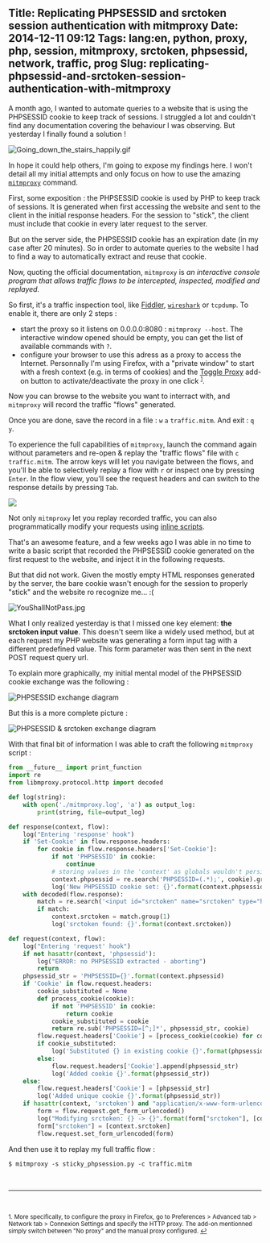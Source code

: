 Title: Replicating PHPSESSID and srctoken session authentication with mitmproxy
Date: 2014-12-11 09:12
Tags: lang:en, python, proxy, php, session, mitmproxy, srctoken, phpsessid, network, traffic, prog
Slug: replicating-phpsessid-and-srctoken-session-authentication-with-mitmproxy
---
A month ago, I wanted to automate queries to a website that is using the PHPSESSID cookie to keep track of sessions. I struggled a lot and couldn't find any documentation covering the behaviour I was observing. But yesterday I finally found a solution !

<img src="/images/wwcb/Going_down_the_stairs_happily.gif" alt="Going_down_the_stairs_happily.gif">

In hope it could help others, I'm going to expose my findings here. I won't detail all my initial attempts and only focus on how to use the amazing [`mitmproxy`](http://mitmproxy.org) command.


First, some exposition : the PHPSESSID cookie is used by PHP to keep track of sessions. It is generated when first accessing the website and sent to the client in the initial response headers. For the session to "stick", the client must include that cookie in every later request to the server.

But on the server side, the PHPSESSID cookie has an expiration date (in my case after 20 minutes). So in order to automate queries to the website I had to find a way to automatically extract and reuse that cookie.


Now, quoting the official documentation, `mitmproxy` is <cite>an interactive console program that allows traffic flows to be intercepted, inspected, modified and replayed.</cite>

So first, it's a traffic inspection tool, like [Fiddler](http://www.telerik.com/fiddler), [`wireshark`](http://wiki.wireshark.org/Tools) or `tcpdump`. To enable it, there are only 2 steps :

- start the proxy so it listens on 0.0.0.0:8080 : `mitmproxy --host`. The interactive window opened should be empty, you can get the list of available commands with `?`.
- configure your browser to use this adress as a proxy to access the Internet. Personnally I'm using Firefox, with a "private window" to start with a fresh context (e.g. in terms of cookies) and the [Toggle Proxy](https://addons.mozilla.org/en-US/firefox/addon/toggle-proxy-51740/) add-on button to activate/deactivate the proxy in one click <sup><a href="#fn1" id="ref1"><small>1</small></a></sup>.

Now you can browse to the website you want to interract with, and `mitmproxy` will record the traffic "flows" generated.

Once you are done, save the record in a file : `w` `a` `traffic.mitm`. And exit : `q` `y`.

To experience the full capabilities of `mitmproxy`, launch the command again without parameters and re-open & replay the "traffic flows" file with `c` `traffic.mitm`. The arrow keys will let you navigate between the flows, and you'll be able to selectively replay a flow with `r` or inspect one by pressing `Enter`. In the flow view, you'll see the request headers and can switch to the response details by pressing `Tab`.

![](images/2014/Dec/mitmproxy_screenshot.png)

Not only `mitmproxy` let you replay recorded traffic, you can also programmatically modify your requests using [inline scripts](http://mitmproxy.org/doc/scripting/inlinescripts.html).

That's an awesome feature, and a few weeks ago I was able in no time to write a basic script that recorded the PHPSESSID cookie generated on the first request to the website, and inject it in the following requests.

But that did not work. Given the mostly empty HTML responses generated by the server, the bare cookie wasn't enough for the session to properly "stick" and the website ro recognize me... :(

<img src="/images/wwcb/YouShallNotPass.jpg" alt="YouShallNotPass.jpg">

What I only realized yesterday is that I missed one key element: **the srctoken input value**. This doesn't seem like a widely used method, but at each request my PHP website was generating a form input tag with a different predefined value. This form parameter was then sent in the next POST request query url.

To explain more graphically, my initial mental model of the PHPSESSID cookie exchange was the following :

<img src="images/2014/Dec/phpsessid_diagram1.png" alt="PHPSESSID exchange diagram" title="Made with zwibbler.com"/>

But this is a more complete picture :

<img src="images/2014/Dec/phpsessid_diagram2.png" alt="PHPSESSID & srctoken exchange diagram" title="Made with zwibbler.com"/>

With that final bit of information I was able to craft the following `mitmproxy` script :

```python
from __future__ import print_function
import re
from libmproxy.protocol.http import decoded

def log(string):
    with open('./mitmproxy.log', 'a') as output_log:
        print(string, file=output_log)

def response(context, flow):
    log("Entering 'response' hook")
    if 'Set-Cookie' in flow.response.headers:
        for cookie in flow.response.headers['Set-Cookie']:
            if not 'PHPSESSID' in cookie:
                continue
            # storing values in the 'context' as globals wouldn't persist
            context.phpsessid = re.search('PHPSESSID=(.*);', cookie).group(1)
            log('New PHPSESSID cookie set: {}'.format(context.phpsessid))
    with decoded(flow.response):
        match = re.search('<input id="srctoken" name="srctoken" type="hidden" value="(.*)" />', flow.response.content)
        if match:
            context.srctoken = match.group(1)
            log('srctoken found: {}'.format(context.srctoken))

def request(context, flow):
    log("Entering 'request' hook")
    if not hasattr(context, 'phpsessid'):
        log("ERROR: no PHPSESSID extracted - aborting")
        return
    phpsessid_str = 'PHPSESSID={}'.format(context.phpsessid)
    if 'Cookie' in flow.request.headers:
        cookie_substituted = None
        def process_cookie(cookie):
            if not 'PHPSESSID' in cookie:
                return cookie
            cookie_substituted = cookie
            return re.sub('PHPSESSID=[^;]*', phpsessid_str, cookie)
        flow.request.headers['Cookie'] = [process_cookie(cookie) for cookie in flow.request.headers['Cookie']]
        if cookie_substituted:
            log('Substituted {} in existing cookie {}'.format(phpsessid_str, cookie_substituted))
        else:
            flow.request.headers['Cookie'].append(phpsessid_str)
            log('Added cookie {}'.format(phpsessid_str))
    else:
        flow.request.headers['Cookie'] = [phpsessid_str]
        log('Added unique cookie {}'.format(phpsessid_str))
    if hasattr(context, 'srctoken') and "application/x-www-form-urlencoded" in flow.request.headers["content-type"]:
        form = flow.request.get_form_urlencoded()
        log("Modifying srctoken: {} -> {}".format(form["srctoken"], [context.srctoken]))
        form["srctoken"] = [context.srctoken]
        flow.request.set_form_urlencoded(form)
```

And then use it to replay my full traffic flow :
```
$ mitmproxy -s sticky_phpsession.py -c traffic.mitm
```


<br><hr><br>

<sup id="fn1">1. More specifically, to configure the proxy in Firefox, go to Preferences > Advanced tab > Network tab > Connexion Settings and specify the HTTP proxy. The add-on mentionned simply switch between "No proxy" and the manual proxy configured. <a href="#ref1">↩</a></sup>
